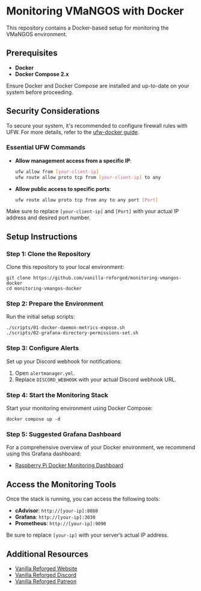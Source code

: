 # Monitoring VMaNGOS with Docker

This repository contains a Docker-based setup for monitoring the VMaNGOS environment.

## Prerequisites

- **Docker**
- **Docker Compose 2.x**

Ensure Docker and Docker Compose are installed and up-to-date on your system before proceeding.

## Security Considerations

To secure your system, it's recommended to configure firewall rules with UFW. For more details, refer to the [ufw-docker guide](https://github.com/chaifeng/ufw-docker).

### Essential UFW Commands

- **Allow management access from a specific IP**:
    ```sh
    ufw allow from [your-client-ip]
    ufw route allow proto tcp from [your-client-ip] to any
    ```

- **Allow public access to specific ports**:
    ```sh
    ufw route allow proto tcp from any to any port [Port]
    ```

Make sure to replace `[your-client-ip]` and `[Port]` with your actual IP address and desired port number.

## Setup Instructions

### Step 1: Clone the Repository

Clone this repository to your local environment:

    git clone https://github.com/vanilla-reforged/monitoring-vmangos-docker
    cd monitoring-vmangos-docker

### Step 2: Prepare the Environment

Run the initial setup scripts:

    ./scripts/01-docker-daemon-metrics-expose.sh
    ./scripts/02-grafana-directory-permissions-set.sh

### Step 3: Configure Alerts

Set up your Discord webhook for notifications:

1. Open `alertmanager.yml`.
2. Replace `DISCORD_WEBHOOK` with your actual Discord webhook URL.

### Step 4: Start the Monitoring Stack

Start your monitoring environment using Docker Compose:

    docker compose up -d

### Step 5: Suggested Grafana Dashboard

For a comprehensive overview of your Docker environment, we recommend using this Grafana dashboard:

- [Raspberry Pi Docker Monitoring Dashboard](https://grafana.com/grafana/dashboards/15120-raspberry-pi-docker-monitoring/)

## Access the Monitoring Tools

Once the stack is running, you can access the following tools:

- **cAdvisor**: `http://[your-ip]:8080`
- **Grafana**: `http://[your-ip]:3030`
- **Prometheus**: `http://[your-ip]:9090`

Be sure to replace `[your-ip]` with your server’s actual IP address.

## Additional Resources

- [Vanilla Reforged Website](https://vanillareforged.org/)
- [Vanilla Reforged Discord](https://discord.gg/KkkDV5zmPb)
- [Vanilla Reforged Patreon](https://www.patreon.com/vanillareforged)
